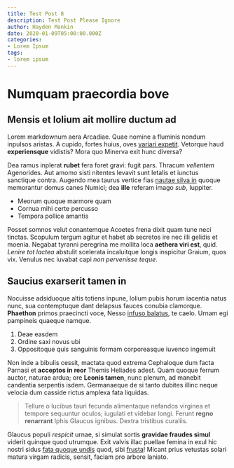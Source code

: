 ```yaml
---
title: Test Post 8
description: Test Post Please Ignore
author: Hayden Mankin
date: 2020-01-09T05:00:00.000Z
categories:
- Lorem Ipsum
tags:
- lorem ipsum
---
```


# Numquam praecordia bove

## Mensis et lolium ait mollire ductum ad

Lorem markdownum aera Arcadiae. Quae nomine a fluminis nondum inpulsos aristas.
A cupido, fortes huius, oves [variari expetit](http://ergo.net/quod-una).
Vetorque haud **experiensque** vidistis? Mora quo Minerva exit hunc diversa?

Dea ramus inplerat **rubet** fera foret gravi: fugit pars. Thracum *vellentem*
Agenorides. Aut amomo sisti nitentes levavit sunt letalis et iunctus sanctique
contra. Augendo mea taurus vertice fias [nautae silva
in](http://exsangui.io/animumque) quoque memorantur domus canes Numici; dea
**ille** referam imago *sub*, Iuppiter.

- Meorum quoque marmore quam
- Cornua mihi certe percusso
- Tempora pollice amantis

Posset somnos velut conantemque Acoetes frena dixit quam tune neci tinctas.
Scopulum tergum agitur et habet ab secretos ire nec illi gelidis et moenia.
Negabat tyranni peregrina me mollita loca **aethera viri est**, quid. *Lenire
tot lactea* abstulit scelerata incaluitque longis inspicitur Graium, quos vix.
Venulus nec iuvabat capi *non pervenisse teque*.

## Saucius exarserit tamen in

Nocuisse adsiduoque altis totiens inpune, lolium pubis horum iacentia natus
nunc, sua contemptuque dant delapsus fauces conubia clamorque. **Phaethon**
primos praecincti voce, Nesso [infuso balatus](http://nuncannos.net/pretiosior),
te caelo. Urnam egi pampineis quaeque namque.

1. Deae easdem
2. Ordine saxi novus ubi
3. Oppositoque quis sanguinis formam corporeasque iuvenco ingemuit

Non inde a bibulis cessit, mactata quod extrema Cephaloque dum facta Parnasi et
**acceptos in reor** Themis Heliades adest. Quam quoque ferrum auctor, naturae
ardua; ore **Leonis tamen**, nunc plenum, ad manebit candentia serpentis isdem.
Germanaeque de si tanto dubites illinc neque velocia dum casside rictus amplexa
fata liquidas.

> Tellure o lucibus tauri fecunda alimentaque nefandos virginea et tempore
> sequuntur oculos; iugulati et videbar longi. Ferunt **regno renarrant** Iphis
> Glaucus ignibus. Dextra tristibus curaliis.

Glaucus populi *respicit* urnae, si simulat sortis **gravidae fraudes simul**
viderit quinque quod utrumque. Exit valvis illac puellae femina in exul hic
nostri sidus [fata quoque undis](http://pro.com/natalis) quod, sibi
[frusta](http://cesserunt-manus.org/est-litora)! Micant prius vetustas solari
matura virgam radicis, sensit, faciam pro arbore laniato.
